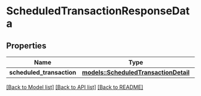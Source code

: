# ScheduledTransactionResponseData

## Properties

Name | Type | Description | Notes
------------ | ------------- | ------------- | -------------
**scheduled_transaction** | [**models::ScheduledTransactionDetail**](ScheduledTransactionDetail.md) |  | 

[[Back to Model list]](../README.md#documentation-for-models) [[Back to API list]](../README.md#documentation-for-api-endpoints) [[Back to README]](../README.md)


